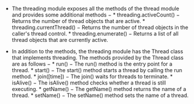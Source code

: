 * The threading module exposes all the methods of the thread module and provides some additional methods −
      * threading.activeCount() − Returns the number of thread objects that are active.
      * threading.currentThread() − Returns the number of thread objects in the caller's thread control.
      * threading.enumerate() − Returns a list of all thread objects that are currently active.

* In addition to the methods, the threading module has the Thread class that implements threading. The methods provided by the Thread class are as follows −
      * run() − The run() method is the entry point for a thread.
      * start() − The start() method starts a thread by calling the run method.
      * join([time]) − The join() waits for threads to terminate.
      * isAlive() − The isAlive() method checks whether a thread is still executing.
      * getName() − The getName() method returns the name of a thread.
      * setName() − The setName() method sets the name of a thread.
